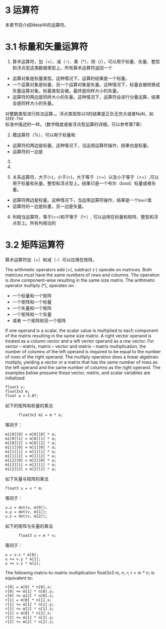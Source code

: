 # 3 运算符

本章节将介绍Metal中的运算符。

# 3.1 标量和矢量运算符

1. 算术运算符，加（+）、减（-）、乘（*）、除（/），可以用于标量、矢量、整型和浮点型这类数据类型上。所有算术运算符返回一个

* 运算对象是标量类型。这种情况下，运算的结果是一个标量。
* 一个运算对象是标量，另一个运算对象是矢量。这种情况下，标量会被转换成矢量运算对象。标量类型会被。最终是同样大小的矢量。
* 运算符的两边是同样大小的矢量。这种情况下，运算符会进行分量运算，结果会是同样大小的矢量。

对整数类型进行除法运算，。浮点类型除以0的结果是正负无穷大或者NaN，如`IEEE-754`标准中描述的一样。（数字精度或者浮点型运算的详细，可以参考第7章）

2. 模运算符（%），可以用于标量和

* 运算符的两边是标量。这种情况下，当运用运算符操作，结果也是标量。
* 运算符的一边是

3. 

4. 


5. 关系运算符，大于(>)，小于(<)，大于等于（>=）以及小于等于（<=）,可以用于标量和矢量，整型和浮点型上。结果只是一个布尔（bool）标量或者矢量。

* 运算符两边是标量。这种情况下，当运用运算符操作，结果是一个`bool`值
* 运算符的一边是标量，另一边是矢量。

6. 判相当运算符，等于(==)和不等于（!=）, 可以运用在标量和矩阵、整型和浮点型上。所有判相当的

# 3.2 矩阵运算符

算术运算符加（+）和减（-）可以应用在矩阵。

The arithmetic operators add (+), subtract (-) operate on matrices. Both matrices must have the same numbers of rows and columns. The operation is done component-wise resulting in the same size matrix. The arithmetic operator multiply (*), operates on:

* 一个标量和一个矩阵
* 一个矩阵和一个标量
* 一个矢量和一个矩阵
* 一个矩阵和一个矢量
* 或者 一个矩阵和另一个矩阵

If one operand is a scalar, the scalar value is multiplied to each component of the matrix resulting in the same size matrix. A right vector operand is treated as a column vector and a left vector operand as a row vector. For vector – matrix, matrix – vector and matrix – matrix multiplication, the number of columns of the left operand is required to be equal to the number of rows of the right operand. The multiply operation does a linear algebraic multiply, yielding a vector or a matrix that has the same number of rows as the left operand and the same number of columns as the right operand.
The examples below presume these vector, matrix, and scalar variables are initialized:

```metal
float3 v;
float3x3 m;
float a = 3.0f;
```

如下的矩阵和标量的乘法

```metal
      float3x3 m1 = m * a;
```

等同于：

```metal
m1[0][0] = m[0][0] * a;
m1[0][1] = m[0][1] * a;
m1[0][2] = m[0][2] * a;
m1[1][0] = m[1][0] * a;
m1[1][1] = m[1][1] * a;
m1[1][2] = m[1][2] * a;
m1[2][0] = m[2][0] * a;
m1[2][1] = m[2][1] * a;
m1[2][2] = m[2][2] * a;
```

如下矢量与矩阵的乘法

```metal
float3 u = v * m;
```
等同于：

```metal
u.x = dot(v, m[0]);
u.y = dot(v, m[1]);
u.z = dot(v, m[2]);
```

如下的矩阵与矢量的乘法

```metal
      float3 u = m * v;
```
等同于：

```metal
u = v.x * m[0];
u += v.y * m[1];
u += v.z * m[2];
```

The following matrix-to-matrix multiplication
float3x3 m, n, r;  r = m * n;
is equivalent to:

```metal
r[0] = m[0] * n[0].x;
r[0] += m[1] * n[0].y;
r[0] += m[2] * n[0].z;
r[1] = m[0] * n[1].x;
r[1] += m[1] * n[1].y;
r[1] += m[2] * n[1].z;
r[2] = m[0] * n[2].x;
r[2] += m[1] * n[2].y;
r[2] += m[2] * n[2].z;
```